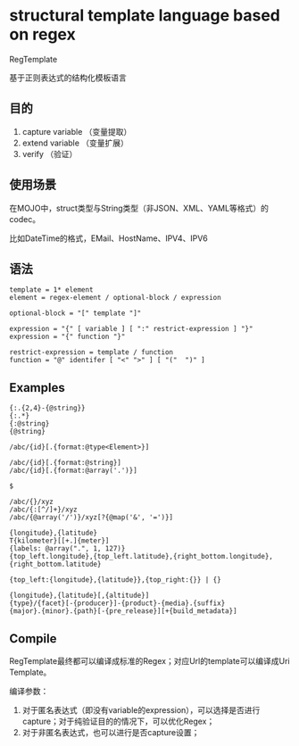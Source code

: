 # structural template language based on regex

RegTemplate

基于正则表达式的结构化模板语言

## 目的

1. capture variable （变量提取）
2. extend variable （变量扩展）
3. verify （验证）

## 使用场景
在MOJO中，struct类型与String类型（非JSON、XML、YAML等格式）的codec。

比如DateTime的格式，EMail、HostName、IPV4、IPV6

## 语法

```abnf
template = 1* element
element = regex-element / optional-block / expression

optional-block = "[" template "]"

expression = "{" [ variable ] [ ":" restrict-expression ] "}"
expression = "{" function "}"

restrict-expression = template / function
function = "@" identifer [ "<" ">" ] [ "("  ")" ]
```

## Examples

```RegTemplate
{:.{2,4}-{@string}}
{:.*}
{:@string}
{@string}

/abc/{id}[.{format:@type<Element>}]

/abc/{id}[.{format:@string}]
/abc/{id}[.{format:@array('.')}]

$

/abc/{}/xyz
/abc/{:[^/]+}/xyz
/abc/{@array('/')}/xyz[?{@map('&', '=')}]

{longitude},{latitude}
T{kilometer}[[+.]{meter}]
{labels: @array(".", 1, 127)}
{top_left.longitude},{top_left.latitude},{right_bottom.longitude},{right_bottom.latitude}

{top_left:{longitude},{latitude}},{top_right:{}} | {}

{longitude},{latitude}[,{altitude}]
{type}/{facet}[-{producer}]-{product}-{media}.{suffix}
{major}.{minor}.{path}[-{pre_release}][+{build_metadata}]
```

## Compile

RegTemplate最终都可以编译成标准的Regex；对应Url的template可以编译成Uri Template。

编译参数：
1. 对于匿名表达式（即没有variable的expression），可以选择是否进行capture；对于纯验证目的的情况下，可以优化Regex；
2. 对于非匿名表达式，也可以进行是否capture设置；